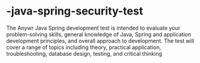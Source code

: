 # -java-spring-security-test
The Anywr Java Spring development test is intended to evaluate your problem-solving skills, general knowledge of Java, Spring and application development principles, and overall approach to development. The test will cover a range of topics including theory, practical application, troubleshooting, database design, testing, and critical thinking
